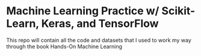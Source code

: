 # Machine Learning Practice w/ Scikit-Learn, Keras, and TensorFlow

This repo will contain all the code and datasets that I used to work my way through the book
Hands-On Machine Learning